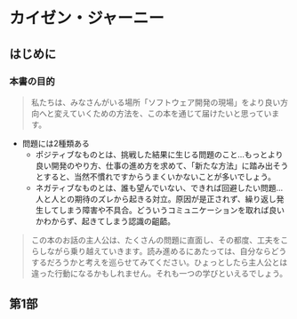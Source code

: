 # カイゼン・ジャーニー

## はじめに

### 本書の目的
>私たちは、みなさんがいる場所「ソフトウェア開発の現場」をより良い方向へと変えていくための方法を、この本を通じて届けたいと思っています。

- 問題には2種類ある
  - ポジティブなものとは、挑戦した結果に生じる問題のこと…もっとより良い開発のやり方、仕事の進め方を求めて、「新たな方法」に踏み出そうとすると、当然不慣れですからうまくいかないことが多いでしょう。
  - ネガティブなものとは、誰も望んでいない、できれば回避したい問題…人と人との期待のズレから起きる対立。原因が是正されず、繰り返し発生してしまう障害や不具合。どういうコミュニケーションを取れば良いかわからず、起きてしまう認識の齟齬。

> この本のお話の主人公は、たくさんの問題に直面し、その都度、工夫をこらしながら乗り越えていきます。読み進めるにあたっては、自分ならどうするだろうかと考えを巡らせてみてください。ひょっとしたら主人公とは違った行動になるかもしれません。それも一つの学びといえるでしょう。


## 第1部
